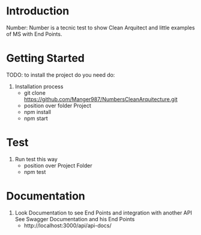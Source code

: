 # Introduction 
Number: Number is a tecnic test to show Clean Arquitect and little examples of MS with End Points. 

# Getting Started
TODO: to install the project do you need do:
1.	Installation process
    - git clone https://github.com/Manger987/NumbersCleanArquitecture.git
    - position over folder Project
    - npm install 
    - npm start
    
# Test
1.	Run test this way
    - position over Project Folder
    - npm test

# Documentation
1.	Look Documentation to see End Points and integration with another API
    See Swagger Documentation and his End Points
    - http://localhost:3000/api/api-docs/